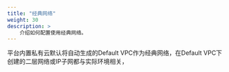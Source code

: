 ```yaml
---
title: "经典网络"
weight: 30
description: >
    介绍如何配置使用经典网络。
---
```


平台内置私有云默认将自动生成的Default VPC作为经典网络，在Default VPC下创建的二层网络或IP子网都与实际环境相关，

